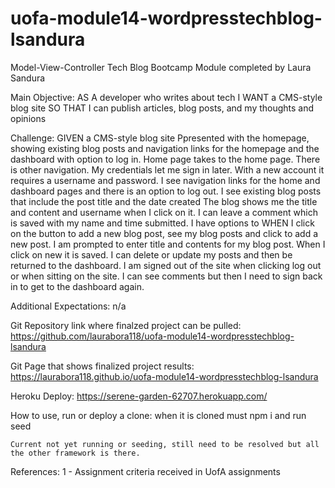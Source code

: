 # uofa-module14-wordpresstechblog-lsandura
Model-View-Controller Tech Blog Bootcamp Module completed by Laura Sandura

Main Objective:
AS A developer who writes about tech
I WANT a CMS-style blog site
SO THAT I can publish articles, blog posts, and my thoughts and opinions

Challenge: 
GIVEN a CMS-style blog site
Ppresented with the homepage, showing existing blog posts and navigation links for the homepage and the dashboard with option to log in. Home page takes to the home page. There is other navigation. My credentials let me sign in later.
With a new account it requires a username and password.
I see navigation links for the home and dashboard pages and there is an option to log out.
I see existing blog posts that include the post title and the date created
The blog shows me the title and content and username when I click on it. I can leave a comment which is saved with my name and time submitted. I have options to WHEN I click on the button to add a new blog post, see my blog posts and click to add a new post.
I am prompted to enter title and contents for my blog post. When I click on new it is saved.
I can delete or update my posts and then be returned to the dashboard. I am signed out of the site when clicking log out or when sitting on the site. I can see comments but then I need to sign back in to get to the dashboard again.

Additional Expectations:
n/a



Git Repository link where finalzed project can be pulled:
    https://github.com/laurabora118/uofa-module14-wordpresstechblog-lsandura   


Git Page that shows finalized project results:
    https://laurabora118.github.io/uofa-module14-wordpresstechblog-lsandura  


Heroku Deploy:
https://serene-garden-62707.herokuapp.com/

How to use, run or deploy a clone:
    when it is cloned must npm i and run seed

    Current not yet running or seeding, still need to be resolved but all the other framework is there.

References:
    1 - Assignment criteria received in UofA assignments




